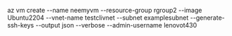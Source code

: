 
 az vm create --name neemyvm --resource-group rgroup2 --image Ubuntu2204 --vnet-name testclivnet --subnet examplesubnet --generate-ssh-keys --output json --verbose --admin-username lenovot430
